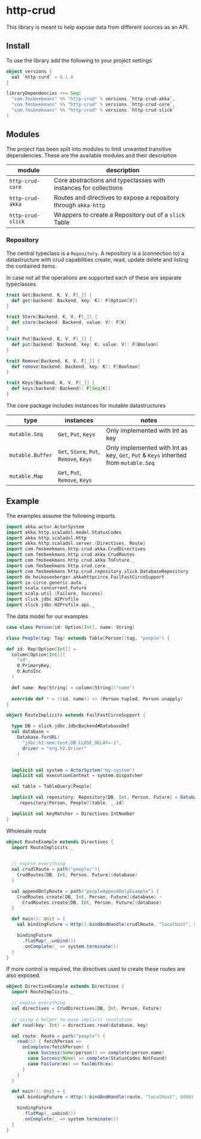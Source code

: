 # http-crud

This library is meant to help expose data from different sources as an API.

## Install

To use the library add the following to your project settings

```scala
object versions {
  val `http-curd` = 0.1.0
}

libraryDependencies ++= Seq(
  "com.fmsbeekmans" %% "http-crud" % versions.`http-crud-akka`,
  "com.fmsbeekmans" %% "http-crud" % versions.`http-crud-core`,
  "com.fmsbeekmans" %% "http-crud" % versions.`http-crud-slick`
)
```

## Modules

The project has been split into modules to limit unwanted transitive dependencies.
These are the available modules and their description

| module             | description                                                      |
|--------------------|------------------------------------------------------------------|
| `http-crud-core`   | Core abstractions and typeclasses with instances for collections |
| `http-crud-akka`   | Routes and directives to expose a repository through `akka-http` |
| `http-crud-slick`  | Wrappers to create a Repository out of a `slick` Table           |

### Repository

The central typeclass is a `Repository`.
A repository is a (connection to) a datastructure with crud capabilities create, read, update delete and listing the contained items.

In case not all the operations are supported each of these are separate typeclasses

```scala
trait Get[Backend, K, V, F[_]] {
  def get(backend: Backend, key: K): F[Option[V]]
}

trait Store[Backend, K, V, F[_]] {
  def store(backend: Backend, value: V): F[K]
}

trait Put[Backend, K, V, F[_]] {
  def put(backend: Backend, key: K, value: V): F[Boolean]
}

trait Remove[Backend, K, V, F[_]] {
  def remove(backend: Backend, key: K): F[Boolean]
}

trait Keys[Backend, K, V, F[_]] {
  def keys(backend: Backend): F[Seq[K]]
}
```

The core package includes instances for mutable datastructures

| type             | instances                                    | notes                                                                                   |
|------------------|----------------------------------------------|-----------------------------------------------------------------------------------------|
| `mutable.Seq`    | `Get`, `Put`, `Keys`                      | Only implemented with Int as key                                                        |
| `mutable.Buffer` | `Get`, `Store`, `Put`, `Remove`, `Keys` | Only implemented with Int as key, `Get`, `Put` & `Keys` inherited from `mutable.Seq` |
| `mutable.Map`    | `Get`, `Put`, `Remove`, `Keys`           |                                                                                         |



## Example

The examples assume the following imports.
```scala
import akka.actor.ActorSystem
import akka.http.scaladsl.model.StatusCodes
import akka.http.scaladsl.Http
import akka.http.scaladsl.server.{Directives, Route}
import com.fmsbeekmans.http.crud.akka.CrudDirectives
import com.fmsbeekmans.http.crud.akka.CrudRoutes
import com.fmsbeekmans.http.crud.akka.ToFuture._  
import com.fmsbeekmans.http.crud.core._
import com.fmsbeekmans.http.crud.repository.slick.DatabaseRepository
import de.heikoseeberger.akkahttpcirce.FailFastCirceSupport
import io.circe.generic.auto._
import scala.concurrent.Future
import scala.util.{Failure, Success}
import slick.jdbc.H2Profile
import slick.jdbc.H2Profile.api._
```

The data model for our examples

```scala
case class Person(id: Option[Int], name: String)

class People(tag: Tag) extends Table[Person](tag, "people") {

def id: Rep[Option[Int]] =
  column[Option[Int]](
    "id",
    O.PrimaryKey,
    O.AutoInc
  )

  def name: Rep[String] = column[String]("name")
  
  override def * = ((id, name)) <> (Person.tupled, Person.unapply)
}
```


```scala
object RouteImplicits extends FailFastCirceSupport {

  type DB = slick.jdbc.JdbcBackend#DatabaseDef
  val database =
    Database.forURL(
      "jdbc:h2:mem:test;DB_CLOSE_DELAY=-1",
      driver = "org.h2.Driver"
    )


  implicit val system = ActorSystem("my-system")
  implicit val executionContext = system.dispatcher  

  val table = TableQuery[People]

  implicit val repository: Repository[DB, Int, Person, Future] = DatabaseRepository(H2Profile)
    .repository[Person, People](table, _.id)

  implicit val keyMatcher = Directives.IntNumber
}
```

Wholesale route
```scala
object RouteExample extends Directives {
  import RouteImplicits._
    

  // expose everything
  val crudlRoute = path("people/"){
    CrudRoutes[DB, Int, Person, Future](database)
  }

  val appendOnlyRoute = path("peopleAppendOnlyExample") { 
    CrudRoutes.create[DB, Int, Person, Future](database) ~ 
      CrudRoutes.create[DB, Int, Person, Future](database)
  }

  def main(): Unit = {
    val bindingFuture = Http().bindAndHandle(crudlRoute, "localhost", 8080)

    bindingFuture
      .flatMap(_.unbind())
      .onComplete(_ => system.terminate())
  }
}
```

If more control is required, the directives used to create these routes are also exposed.
```scala
object DirectiveExample extends Directives {
  import RouteImplicits._

  // expose everything
  val directives = CrudDirectives[DB, Int, Person, Future]
  
  // using a helper to ease implicit resolution
  def read(key: Int) = directives.read(database, key)

  val route: Route = path("people") {
    read(1) { fetchPerson =>
      onComplete(fetchPerson) {
        case Success(Some(person)) => complete(person.name)
        case Success(None) => complete(StatusCodes.NotFound)
        case Failure(ex) => failWith(ex)
      }
    }
  }

  def main(): Unit = {
    val bindingFuture = Http().bindAndHandle(route, "localhost", 8080)

    bindingFuture
      .flatMap(_.unbind())
      .onComplete(_ => system.terminate())
  }
}
```